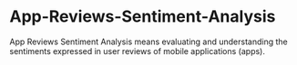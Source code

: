 # App-Reviews-Sentiment-Analysis
App Reviews Sentiment Analysis means evaluating and understanding the sentiments expressed in user reviews of mobile applications (apps).
